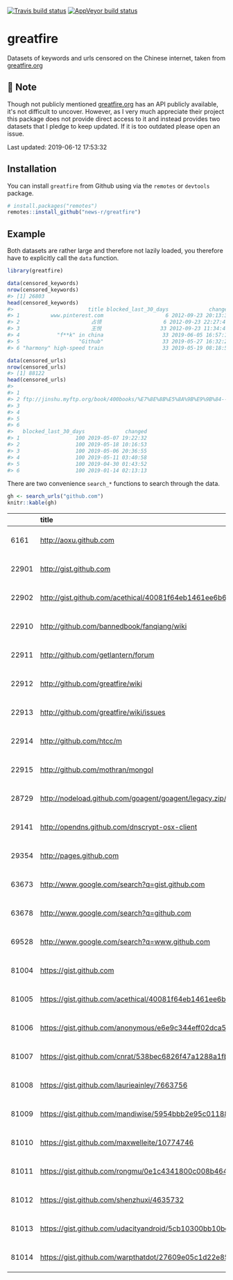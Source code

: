 <!-- README.md is generated from README.Rmd. Please edit that file -->


<!-- badges: start -->
[![Travis build status](https://travis-ci.org/news-r/greatfire.svg?branch=master)](https://travis-ci.org/news-r/greatfire)
[![AppVeyor build status](https://ci.appveyor.com/api/projects/status/github/news-r/greatfire?branch=master&svg=true)](https://ci.appveyor.com/project/news-r/greatfire)
<!-- badges: end -->

# greatfire

Datasets of keywords and urls censored on the Chinese internet, taken from [greatfire.org](https://en.greatfire.org/)

## :construction: Note

Though not publicly mentioned [greatfire.org](https://en.greatfire.org/) has an API publicly available, it's not difficult to uncover. However, as I very much appreciate their project this package does not provide direct access to it and instead provides two datasets that I pledge to keep updated. If it is too outdated please open an issue.

Last updated: 2019-06-12 17:53:32

## Installation

You can install `greatfire` from Github using via the `remotes` or `devtools` package.

``` r
# install.packages("remotes")
remotes::install_github("news-r/greatfire")
```

## Example

Both datasets are rather large and therefore not lazily loaded, you therefore have to explicitly call the `data` function.


```r
library(greatfire)

data(censored_keywords)
nrow(censored_keywords)
#> [1] 26803
head(censored_keywords)
#>                        title blocked_last_30_days             changed
#> 1          www.pinterest.com                    6 2012-09-23 20:13:39
#> 2                       占领                    6 2012-09-23 22:27:46
#> 3                       王悦                   33 2012-09-23 11:34:48
#> 4            "f**k" in china                   33 2019-06-05 16:57:17
#> 5                   "Github"                   33 2019-05-27 16:32:21
#> 6 "harmony" high-speed train                   33 2019-05-19 08:18:56

data(censored_urls)
nrow(censored_urls)
#> [1] 88122
head(censored_urls)
#>                                                                                                                                                        title
#> 1                                                                                                                          ftp://creatorsinpack.dynalias.com
#> 2 ftp://jinshu.myftp.org/book/400books/%E7%8E%8B%E5%8A%9B%E9%9B%84-------------%E6%88%91%E7%9A%84%E8%A5%BF%E5%9F%9F+%E4%BD%A0%E7%9A%84%E4%B8%9C%E5%9C%9F.txt
#> 3                                                                                                                        ftp://jinshu.myftp.org/gfw/new.html
#> 4                                                                                                                  ftp://jinshu.myftp.org:20021/gfw/new.html
#> 5                                                                                                                                      http://0.facebook.com
#> 6                                                                                                                                      http://000.1024gc.com
#>   blocked_last_30_days             changed
#> 1                  100 2019-05-07 19:22:32
#> 2                  100 2019-05-18 10:16:53
#> 3                  100 2019-05-06 20:36:55
#> 4                  100 2019-05-11 03:40:58
#> 5                  100 2019-04-30 01:43:52
#> 6                  100 2019-01-14 02:13:13
```

There are two convenience `search_*` functions to search through the data.


```r
gh <- search_urls("github.com") 
knitr::kable(gh)
```



|      |title                                                                   |blocked_last_30_days |changed             |
|:-----|:-----------------------------------------------------------------------|:--------------------|:-------------------|
|6161  |http://aoxu.github.com                                                  |50                   |2019-05-16 20:25:04 |
|22901 |http://gist.github.com                                                  |100                  |2019-05-31 18:59:30 |
|22902 |http://gist.github.com/acethical/40081f64eb1461ee6b66                   |100                  |2019-06-08 13:40:25 |
|22910 |http://github.com/bannedbook/fanqiang/wiki                              |100                  |2019-05-12 11:55:18 |
|22911 |http://github.com/getlantern/forum                                      |100                  |2019-04-20 05:13:15 |
|22912 |http://github.com/greatfire/wiki                                        |100                  |2019-05-07 12:45:12 |
|22913 |http://github.com/greatfire/wiki/issues                                 |100                  |2019-05-27 02:46:53 |
|22914 |http://github.com/htcc/m                                                |100                  |2019-04-08 18:36:35 |
|22915 |http://github.com/mothran/mongol                                        |100                  |2019-05-24 10:24:28 |
|28729 |http://nodeload.github.com/goagent/goagent/legacy.zip/3.0               |100                  |2019-05-29 03:02:28 |
|29141 |http://opendns.github.com/dnscrypt-osx-client                           |50                   |2019-06-03 17:36:57 |
|29354 |http://pages.github.com                                                 |50                   |2019-05-24 03:08:57 |
|63673 |http://www.google.com/search?q=gist.github.com                          |100                  |2019-04-27 11:59:23 |
|63678 |http://www.google.com/search?q=github.com                               |100                  |2019-06-05 14:08:49 |
|69528 |http://www.google.com/search?q=www.github.com                           |100                  |2019-05-28 04:37:38 |
|81004 |https://gist.github.com                                                 |50                   |2019-05-15 22:59:37 |
|81005 |https://gist.github.com/acethical/40081f64eb1461ee6b66                  |100                  |2019-05-29 13:19:55 |
|81006 |https://gist.github.com/anonymous/e6e9c344eff02dca5bc4                  |100                  |2019-04-16 12:09:00 |
|81007 |https://gist.github.com/cnrat/538bec6826f47a1288a1fb19ff73f821          |100                  |2019-05-25 18:39:27 |
|81008 |https://gist.github.com/laurieainley/7663756                            |100                  |2019-05-29 11:24:17 |
|81009 |https://gist.github.com/mandiwise/5954bbb2e95c011885ff                  |100                  |2019-04-06 22:46:22 |
|81010 |https://gist.github.com/maxwelleite/10774746                            |100                  |2019-04-07 08:37:01 |
|81011 |https://gist.github.com/rongmu/0e1c4341800c008b4649                     |50                   |2019-05-21 12:02:43 |
|81012 |https://gist.github.com/shenzhuxi/4635732                               |100                  |2019-04-20 01:55:47 |
|81013 |https://gist.github.com/udacityandroid/5cb10300bb10becb5f8185012b913c8e |100                  |2019-06-04 16:46:15 |
|81014 |https://gist.github.com/warpthatdot/27609e05c1d22e855f71ba5747d56281.js |100                  |2019-06-01 17:07:51 |
